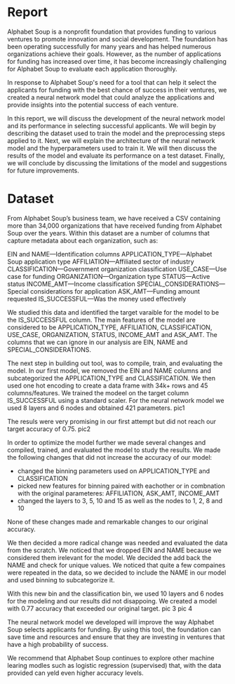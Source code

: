 # Report

Alphabet Soup is a nonprofit foundation that provides funding to various ventures to promote innovation and social development. The foundation has been operating successfully for many years and has helped numerous organizations achieve their goals. However, as the number of applications for funding has increased over time, it has become increasingly challenging for Alphabet Soup to evaluate each application thoroughly.

In response to Alphabet Soup's need for a tool that can help it select the applicants for funding with the best chance of success in their ventures, we created a neural network model that could analyze the applications and provide insights into the potential success of each venture.

In this report, we will discuss the development of the neural network model and its performance in selecting successful applicants. We will begin by describing the dataset used to train the model and the preprocessing steps applied to it. Next, we will explain the architecture of the neural network model and the hyperparameters used to train it. We will then discuss the results of the model and evaluate its performance on a test dataset. Finally, we will conclude by discussing the limitations of the model and suggestions for future improvements.

# Dataset

From Alphabet Soup’s business team, we have received a CSV containing more than 34,000 organizations that have received funding from Alphabet Soup over the years. Within this dataset are a number of columns that capture metadata about each organization, such as:

EIN and NAME—Identification columns
APPLICATION_TYPE—Alphabet Soup application type
AFFILIATION—Affiliated sector of industry
CLASSIFICATION—Government organization classification
USE_CASE—Use case for funding
ORGANIZATION—Organization type
STATUS—Active status
INCOME_AMT—Income classification
SPECIAL_CONSIDERATIONS—Special considerations for application
ASK_AMT—Funding amount requested
IS_SUCCESSFUL—Was the money used effectively

We studied this data and identified the target varaible for the model to be the IS_SUCCESSFUL column.
The main features of the model are considered to be APPLICATION_TYPE, AFFILIATION, CLASSIFICATION, USE_CASE, ORGANIZATION, STATUS, INCOME_AMT and ASK_AMT.
The columns that we can ignore in our analysis are EIN, NAME and SPECIAL_CONSIDERATIONS.

The next step in building out tool, was to compile, train, and evaluating the model.
In our first model, we removed the EIN and NAME columns and subcategorized the APPLICATION_TYPE and CLASSIFICATION. We then used one hot encoding to create a data frame with 34k+ rows and 45 columns/features. 
We trained the modeel on the target column IS_SUCCESSFUL using a standard scaler.
For the neural network model we used 8 layers and 6 nodes and obtained 421 parameters.
pic1

The resuls were very promising in our first attempt but did not reach our target accuracy of 0.75.
pic2

In order to optimize the model further we made several changes and compiled, trained, and evaluated the model to study the results.
We made the following changes that did not increase the accuracy of our model:
* changed the binning parameters used on APPLICATION_TYPE and CLASSIFICATION
* picked new features for binning paired with eachother or in combnation with the original parameteres: AFFILIATION, ASK_AMT, INCOME_AMT
* changed the layers to 3, 5, 10 and 15 as well as the nodes to 1, 2, 8 and 10

None of these changes made and remarkable changes to our original accuracy.

We then decided a more radical change was needed and evaluated the data from the scratch.
We noticed that we dropped EIN and NAME because we considered them irelevant for the model. We decided the add back the NAME and check for unique values. We noticed that quite a few compaines were repeated in the data, so we decided to include the NAME in our model and used binning to subcategorize it.

With this new bin and the classification bin, we used 10 layers and 6 nodes for the modeling and our results did not disappoing.
We created a model with 0.77 accuracy that exceeded our original target.
pic 3
pic 4


The neural network model we developed will improve the way Alphabet Soup selects applicants for funding. By using this tool, the foundation can save time and resources and ensure that they are investing in ventures that have a high probability of success.

We recommend that Alphabet Soup continues to explore other machine learing modles such as logistic regression (supervised) that, with the data provided can yeld even higher accuracy levels.



